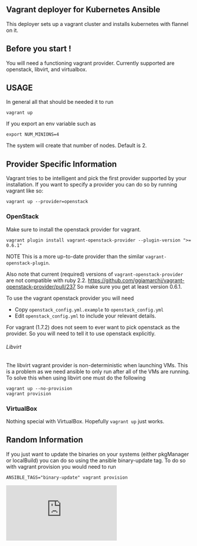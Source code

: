 ## Vagrant deployer for Kubernetes Ansible

This deployer sets up a vagrant cluster and installs kubernetes with flannel on it.

## Before you start !

You will need a functioning vagrant provider. Currently supported are openstack, libvirt, and virtualbox.

## USAGE

In general all that should be needed it to run

```
vagrant up
```

If you export an env variable such as
```
export NUM_MINIONS=4
```

The system will create that number of nodes. Default is 2.

## Provider Specific Information
Vagrant tries to be intelligent and pick the first provider supported by your installation. If you want to specify a provider you can do so by running vagrant like so:
```
vagrant up --provider=openstack
```

### OpenStack
Make sure to install the openstack provider for vagrant.
```
vagrant plugin install vagrant-openstack-provider --plugin-version ">= 0.6.1"
```
NOTE This is a more up-to-date provider than the similar  `vagrant-openstack-plugin`.

Also note that current (required) versions of `vagrant-openstack-provider` are not compatible with ruby 2.2.
https://github.com/ggiamarchi/vagrant-openstack-provider/pull/237
So make sure you get at least version 0.6.1.

To use the vagrant openstack provider you will need
- Copy `openstack_config.yml.example` to `openstack_config.yml`
- Edit `openstack_config.yml` to include your relevant details.

For vagrant (1.7.2) does not seem to ever want to pick openstack as the provider. So you will need to tell it to use openstack explicitly.

###### Libvirt

The libvirt vagrant provider is non-deterministic when launching VMs. This is a problem as we need ansible to only run after all of the VMs are running. To solve this when using libvirt one must
do the following
```
vagrant up --no-provision
vagrant provision
```

### VirtualBox
Nothing special with VirtualBox. Hopefully `vagrant up` just works.


## Random Information
If you just want to update the binaries on your systems (either pkgManager or localBuild) you can do so using the ansible binary-update tag. To do so with vagrant provision you would need to run
```
ANSIBLE_TAGS="binary-update" vagrant provision
```
[![Analytics](https://kubernetes-site.appspot.com/UA-36037335-10/GitHub/contrib/ansible/vagrant/README.md?pixel)]()
